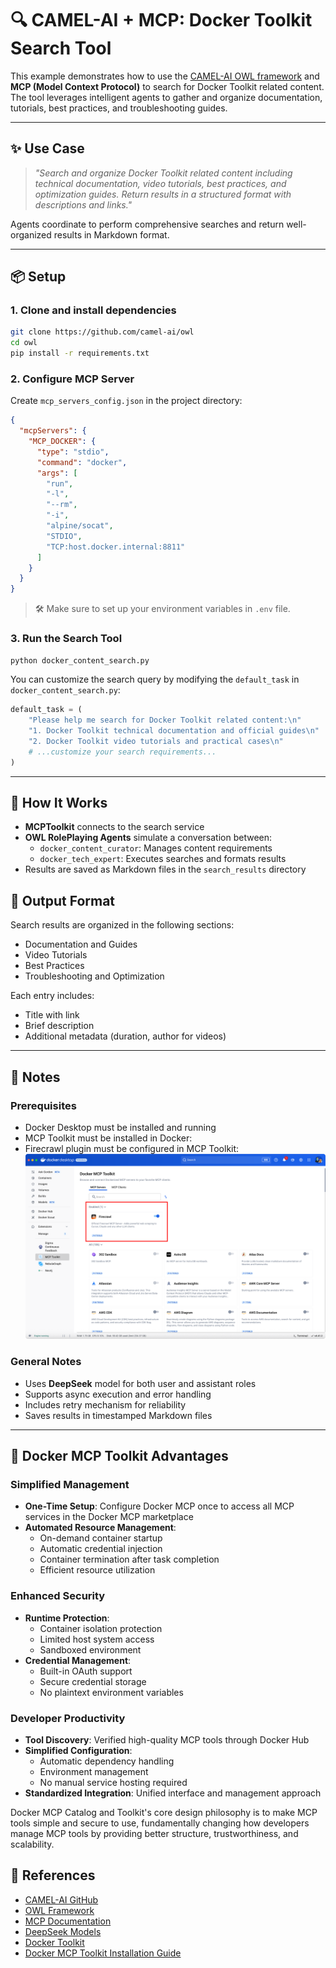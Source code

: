 # 🔍 CAMEL-AI + MCP: Docker Toolkit Search Tool

This example demonstrates how to use the [CAMEL-AI OWL framework](https://github.com/camel-ai/owl) and **MCP (Model Context Protocol)** to search for Docker Toolkit related content. The tool leverages intelligent agents to gather and organize documentation, tutorials, best practices, and troubleshooting guides.

---

## ✨ Use Case

> _"Search and organize Docker Toolkit related content including technical documentation, video tutorials, best practices, and optimization guides. Return results in a structured format with descriptions and links."_

Agents coordinate to perform comprehensive searches and return well-organized results in Markdown format.

---

## 📦 Setup

### 1. Clone and install dependencies

```bash
git clone https://github.com/camel-ai/owl
cd owl
pip install -r requirements.txt
```

### 2. Configure MCP Server

Create `mcp_servers_config.json` in the project directory:

```json
{
  "mcpServers": {
    "MCP_DOCKER": {
      "type": "stdio",
      "command": "docker",
      "args": [
        "run",
        "-l",
        "--rm",
        "-i",
        "alpine/socat",
        "STDIO",
        "TCP:host.docker.internal:8811"
      ]
    }
  }
}
```

> 🛠️ Make sure to set up your environment variables in `.env` file.

### 3. Run the Search Tool

```bash
python docker_content_search.py
```

You can customize the search query by modifying the `default_task` in `docker_content_search.py`:

```python
default_task = (
    "Please help me search for Docker Toolkit related content:\n"
    "1. Docker Toolkit technical documentation and official guides\n"
    "2. Docker Toolkit video tutorials and practical cases\n"
    # ...customize your search requirements...
)
```

---

## 🧠 How It Works

- **MCPToolkit** connects to the search service
- **OWL RolePlaying Agents** simulate a conversation between:
  - `docker_content_curator`: Manages content requirements
  - `docker_tech_expert`: Executes searches and formats results
- Results are saved as Markdown files in the `search_results` directory

## 📄 Output Format

Search results are organized in the following sections:
- Documentation and Guides
- Video Tutorials
- Best Practices
- Troubleshooting and Optimization

Each entry includes:
- Title with link
- Brief description
- Additional metadata (duration, author for videos)

---

## 🚧 Notes

### Prerequisites
- Docker Desktop must be installed and running
- MCP Toolkit must be installed in Docker:
- Firecrawl plugin must be configured in MCP Toolkit:
  ![MCP Toolkit Firecrawl Configuration](docker-toolkit-firecrawl.png)

### General Notes
- Uses **DeepSeek** model for both user and assistant roles
- Supports async execution and error handling
- Includes retry mechanism for reliability
- Saves results in timestamped Markdown files

---

## 🌟 Docker MCP Toolkit Advantages

### Simplified Management
- **One-Time Setup**: Configure Docker MCP once to access all MCP services in the Docker MCP marketplace
- **Automated Resource Management**: 
  - On-demand container startup
  - Automatic credential injection
  - Container termination after task completion
  - Efficient resource utilization

### Enhanced Security
- **Runtime Protection**: 
  - Container isolation protection
  - Limited host system access
  - Sandboxed environment
- **Credential Management**:
  - Built-in OAuth support
  - Secure credential storage
  - No plaintext environment variables

### Developer Productivity
- **Tool Discovery**: Verified high-quality MCP tools through Docker Hub
- **Simplified Configuration**: 
  - Automatic dependency handling
  - Environment management
  - No manual service hosting required
- **Standardized Integration**: Unified interface and management approach

Docker MCP Catalog and Toolkit's core design philosophy is to make MCP tools simple and secure to use, fundamentally changing how developers manage MCP tools by providing better structure, trustworthiness, and scalability.


## 📌 References

- [CAMEL-AI GitHub](https://github.com/camel-ai/camel)
- [OWL Framework](https://github.com/camel-ai/owl)
- [MCP Documentation](https://docs.anthropic.com/claude/docs/model-context-protocol)
- [DeepSeek Models](https://api-docs.deepseek.com/)
- [Docker Toolkit](https://www.docker.com/products/mcp-catalog-and-toolkit/)
- [Docker MCP Toolkit Installation Guide](https://www.cloudesx.com/article/mcp-server-docker)
